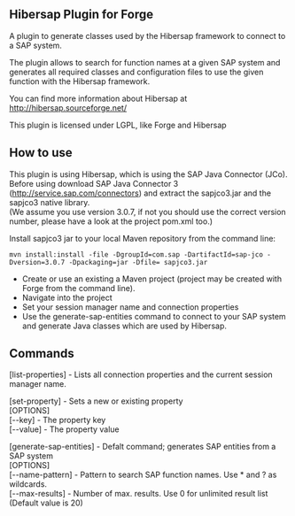 <h2>Hibersap Plugin for Forge</h2>


A plugin to generate classes used by the Hibersap framework to connect to a SAP system.

The plugin allows to search for function names at a given SAP system and generates all required classes and configuration files to use the given function with the Hibersap framework.

You can find more information about Hibersap at http://hibersap.sourceforge.net/

This plugin is licensed under LGPL, like Forge and Hibersap


<h2>How to use</h2>


This plugin is using Hibersap, which is using the SAP Java Connector (JCo).<br>
Before using download SAP Java Connector 3 (http://service.sap.com/connectors) and extract the sapjco3.jar and the sapjco3 native library.<br>
(We assume you use version 3.0.7, if not you should use the correct version number, please have a look at the project pom.xml too.)

Install sapjco3 jar to your local Maven repository from the command line: 

	mvn install:install -file -DgroupId=com.sap -DartifactId=sap-jco -Dversion=3.0.7 -Dpackaging=jar -Dfile= sapjco3.jar 


* Create or use an existing a Maven project (project may be created with Forge from the command line).
* Navigate into the project
* Set your session manager name and connection properties
* Use the generate-sap-entities command to connect to your SAP system and generate Java classes which are used by Hibersap. 


<h2>Commands</h2>


[list-properties] - Lists all connection properties and the current session manager name.

[set-property] - Sets a new or existing property<br>
[OPTIONS]<br>
[--key] - The property key<br>
[--value] - The property value

[generate-sap-entities] - Defalt command; generates SAP entities from a SAP system<br>
[OPTIONS]<br>
[--name-pattern] - Pattern to search SAP function names. Use * and ? as wildcards.<br>
[--max-results] - Number of max. results. Use 0 for unlimited result list (Default value is 20)